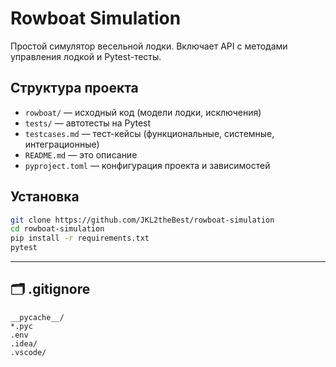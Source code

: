 # Rowboat Simulation
Простой симулятор весельной лодки. Включает API с методами управления лодкой и Pytest-тесты.

## Структура проекта

- `rowboat/` — исходный код (модели лодки, исключения)
- `tests/` — автотесты на Pytest
- `testcases.md` — тест-кейсы (функциональные, системные, интеграционные)
- `README.md` — это описание
- `pyproject.toml` — конфигурация проекта и зависимостей

## Установка

```bash
git clone https://github.com/JKL2theBest/rowboat-simulation
cd rowboat-simulation
pip install -r requirements.txt
pytest
```

---

## 🗂 .gitignore

```text
__pycache__/
*.pyc
.env
.idea/
.vscode/
```

